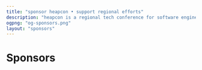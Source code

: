 ```yaml
---
title: "sponsor heapcon • support regional efforts"
description: "heapcon is a regional tech conference for software engineers and tech businesses"
ogpng: "og-sponsors.png"
layout: "sponsors"
---
```


# Sponsors
